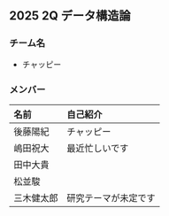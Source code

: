 ## 2025 2Q データ構造論

### チーム名
- チャッピー

### メンバー
|名前|自己紹介|
|:----|:----|
|後藤陽紀|チャッピー|
|嶋田祝大|最近忙しいです|
|田中大貴| |
|松並駿| |
|三木健太郎|研究テーマが未定です|
